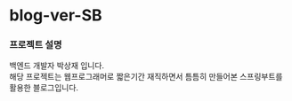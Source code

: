 # blog-ver-SB
### 프로젝트 설명

  백엔드 개발자 박상재 입니다.<br>
  해당 프로젝트는 웹프로그래머로 짧은기간 재직하면서 틈틈히 만들어본 스프링부트를 활용한 블로그입니다.
